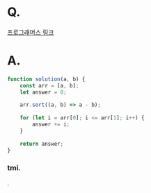 # Q.
[프로그래머스 링크](https://school.programmers.co.kr/learn/courses/30/lessons/12912)

# A.
```js
function solution(a, b) {
    const arr = [a, b];
    let answer = 0;
    
    arr.sort((a, b) => a - b);
    
    for (let i = arr[0]; i <= arr[1]; i++) {
        answer += i;
    }
    
    return answer;
}
```

### tmi.
.
